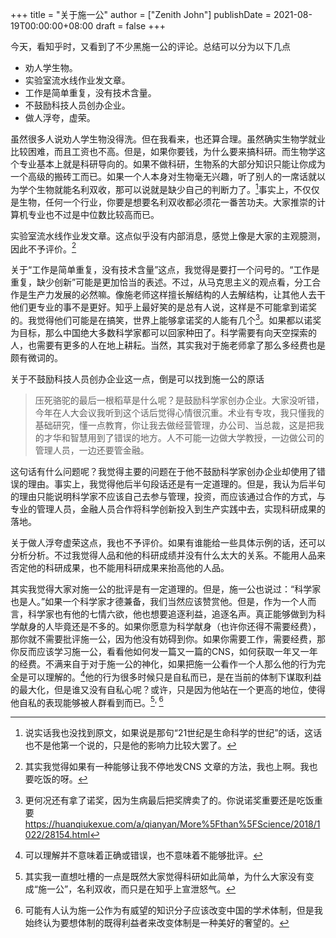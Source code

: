 +++
title = "关于施一公"
author = ["Zenith John"]
publishDate = 2021-08-19T00:00:00+08:00
draft = false
+++

今天，看知乎时，又看到了不少黑施一公的评论。总结可以分为以下几点

-   劝人学生物。
-   实验室流水线作业发文章。
-   工作是简单重复，没有技术含量。
-   不鼓励科技人员创办企业。
-   做人浮夸，虚荣。

虽然很多人说劝人学生物没得洗。但在我看来，也还算合理。虽然确实生物学就业比较困难，而且工资也不高。但是，如果你要钱，为什么要来搞科研。而生物学这个专业基本上就是科研导向的。如果不做科研，生物系的大部分知识只能让你成为一个高级的搬砖工而已。如果一个人本身对生物毫无兴趣，听了别人的一席话就以为学个生物就能名利双收，那可以说就是缺少自己的判断力了。[^fn:1]事实上，不仅仅是生物，任何一个行业，你要是想要名利双收都必须花一番苦功夫。大家推崇的计算机专业也不过是中位数比较高而已。

实验室流水线作业发文章。这点似乎没有内部消息，感觉上像是大家的主观臆测，因此不予评价。[^fn:2]

关于“工作是简单重复，没有技术含量”这点，我觉得是要打一个问号的。“工作是重复，缺少创新”可能是更加恰当的表述。不过，从马克思主义的观点看，分工合作是生产力发展的必然嘛。像施老师这样擅长解结构的人去解结构，让其他人去干他们更专业的事不是更好。知乎上最好笑的是总有人说，这样是不可能拿到诺奖的。我觉得他们可能是在搞笑，世界上能够拿诺奖的人能有几个[^fn:3]。如果都以诺奖为目标，那么中国绝大多数科学家都可以回家种田了。科学需要有向天空探索的人，也需要有更多的人在地上耕耘。当然，其实我对于施老师拿了那么多经费也是颇有微词的。

关于不鼓励科技人员创办企业这一点，倒是可以找到施一公的原话

> 压死骆驼的最后一根稻草是什么呢？是鼓励科学家创办企业。大家没听错，今年在人大会议我听到这个话后觉得心情很沉重。术业有专攻，我只懂我的基础研究，懂一点教育，你让我去做经营管理，办公司、当总裁，这是把我的才华和智慧用到了错误的地方。人不可能一边做大学教授，一边做公司的管理人员，一边还要管金融。

这句话有什么问题呢？我觉得主要的问题在于他不鼓励科学家创办企业却使用了错误的理由。事实上，我觉得他后半句段话还是有一定道理的。但是，我认为后半句的理由只能说明科学家不应该自己去参与管理，投资，而应该通过合作的方式，与专业的管理人员，金融人员合作将科学创新投入到生产实践中去，实现科研成果的落地。

关于做人浮夸虚荣这点，我也不予评价。如果有谁能给一些具体示例的话，还可以分析分析。不过我觉得人品和他的科研成绩并没有什么太大的关系。不能用人品来否定他的科研成果，也不能用科研成果来抬高他的人品。

其实我觉得大家对施一公的批评是有一定道理的。但是，施一公也说过：“科学家也是人。”如果一个科学家才德兼备，我们当然应该赞赏他。但是，作为一个人而言，科学家也有他的七情六欲，他也想要追逐利益，追逐名声。真正能够做到为科学献身的人毕竟还是不多的。如果你愿意为科学献身（也许你还得不需要经费），那你就不需要批评施一公，因为他没有妨碍到你。如果你需要工作，需要经费，那你反而应该学习施一公，看看他如何发一篇又一篇的CNS，如何获取一年又一年的经费。不满来自于对于施一公的神化，如果把施一公看作一个人那么他的行为完全是可以理解的。[^fn:4]他的行为很多时候只是自私而已，是在当前的体制下谋取利益的最大化，但是谁又没有自私心呢？或许，只是因为他站在一个更高的地位，使得他自私的表现能够被人群看到而已。[^fn:5]<sup>, </sup>[^fn:6]

[^fn:1]: 说实话我也没找到原文，如果说是那句“21世纪是生命科学的世纪”的话，这话也不是他第一个说的，只是他的影响力比较大罢了。
[^fn:2]: 其实我觉得如果有一种能够让我不停地发CNS 文章的方法，我也上啊。我也要吃饭的呀。
[^fn:3]: 更何况还有拿了诺奖，因为生病最后把奖牌卖了的。你说诺奖重要还是吃饭重要<https://huanqiukexue.com/a/qianyan/More%5Fthan%5FScience/2018/1022/28154.html>
[^fn:4]: 可以理解并不意味着正确或错误，也不意味着不能够批评。
[^fn:5]: 其实我一直想吐槽的一点是既然大家觉得科研如此简单，为什么大家没有变成“施一公”，名利双收，而只是在知乎上宣泄怒气。
[^fn:6]: 可能有人认为施一公作为有威望的知识分子应该改变中国的学术体制，但是我始终认为要想体制的既得利益者来改变体制是一种美好的奢望的。
